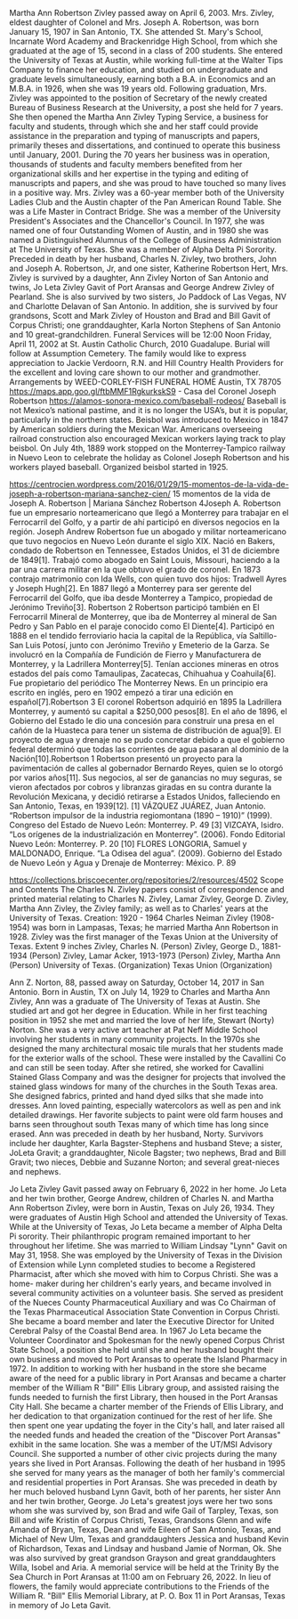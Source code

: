 
Martha Ann Robertson Zivley passed away on April 6, 2003. Mrs. Zivley, eldest daughter of Colonel and Mrs. Joseph A. Robertson, was born January 15, 1907 in San Antonio, TX. She attended St. Mary's School, Incarnate Word Academy and Brackenridge High School, from which she graduated at the age of 15, second in a class of 200 students. 
She entered the University of Texas at Austin, while working full-time at the Walter Tips Company to finance her education, and studied on undergraduate and graduate levels simultaneously, earning both a B.A. in Economics and an M.B.A. in 1926, when she was 19 years old. Following graduation, Mrs. Zivley was appointed to the position of Secretary of the newly created Bureau of Business Research at the University, a post she held for 7 years. 
She then opened the Martha Ann Zivley Typing Service, a business for faculty and students, through which she and her staff could provide assistance in the preparation and typing of manuscripts and papers, primarily theses and dissertations, and continued to operate this business until January, 2001. During the 70 years her business was in operation, thousands of students and faculty members benefited from her organizational skills and her expertise in the typing and editing of manuscripts and papers, and she was proud to have touched so many lives in a positive way. 
Mrs. Zivley was a 60-year member both of the University Ladies Club and the Austin chapter of the Pan American Round Table. She was a Life Master in Contract Bridge. She was a member of the University President's Associates and the Chancellor's Council. In 1977, she was named one of four Outstanding Women of Austin, and in 1980 she was named a Distinguished Alumnus of the College of Business Administration at The University of Texas. 
She was a member of Alpha Delta Pi Sorority. Preceded in death by her husband, Charles N. Zivley, two brothers, John and Joseph A. Robertson, Jr, and one sister, Katherine Robertson Hert, Mrs. Zivley is survived by a daughter, Ann Zivley Norton of San Antonio and twins, Jo Leta Zivley Gavit of Port Aransas and George Andrew Zivley of Pearland. She is also survived by two sisters, Jo Paddock of Las Vegas, NV and Charlotte Delavan of San Antonio. 
In addition, she is survived by four grandsons, Scott and Mark Zivley of Houston and Brad and Bill Gavit of Corpus Christi; one granddaughter, Karla Norton Stephens of San Antonio and 10 great-grandchildren. 
Funeral Services will be 12:00 Noon Friday, April 11, 2002 at St. Austin Catholic Church, 2010 Guadalupe. Burial will follow at Assumption Cemetery. The family would like to express appreciation to Jackie Verdoorn, R.N. and Hill Country Health Providers for the excellent and loving care shown to our mother and grandmother. Arrangements by WEED-CORLEY-FISH FUNERAL HOME Austin, TX 78705
https://maps.app.goo.gl/ftbMMF1RgkurkskS9 - Casa del Coronel Joseph Robertson
https://alamos-sonora-mexico.com/baseball-rodeos/
Baseball is not Mexico’s national pastime, and it is no longer the USA’s, but it is popular, particularly in the northern states. Beisbol was introduced to Mexico in 1847 by American soldiers during the Mexican War. Americans overseeing railroad construction also encouraged Mexican workers laying track to play beisbol. On July 4th, 1889 work stopped on the Monterrey-Tampico railway in Nuevo Leon to celebrate the holiday as Colonel Joseph Robertson and his workers played baseball. Organized beisbol started in 1925.


https://centrocien.wordpress.com/2016/01/29/15-momentos-de-la-vida-de-joseph-a-robertson-mariana-sanchez-cien/
15 momentos de la vida de Joseph A. Robertson | Mariana Sánchez
Robertson 4Joseph A. Robertson fue un empresario norteamericano que llegó a Monterrey para trabajar en el Ferrocarril del Golfo, y a partir de ahí participó en diversos negocios en la región.
Joseph Andrew Robertson fue un abogado y militar norteamericano que tuvo negocios en Nuevo León durante el siglo XIX.
Nació en Bakers, condado de Robertson en Tennessee, Estados Unidos, el 31 de diciembre de 1849[1].
Trabajó como abogado en Saint Louis, Missouri, haciendo a la par una carrera militar en la que obtuvo el grado de coronel.
En 1873 contrajo matrimonio con Ida Wells, con quien tuvo dos hijos: Tradwell Ayres y Joseph Hugh[2].
En 1887 llegó a Monterrey para ser gerente del Ferrocarril del Golfo, que iba desde Monterrey a Tampico, propiedad de Jerónimo Treviño[3]. Robertson 2
Robertson participó también en El Ferrocarril Mineral de Monterrey, que iba de Monterrey al mineral de San Pedro y San Pablo en el paraje conocido como El Diente[4].
Participó en 1888 en el tendido ferroviario hacia la capital de la República, vía Saltillo-San Luis Potosí, junto con Jerónimo Treviño y Emeterio de la Garza.
Se involucró en la Compañía de Fundición de Fierro y Manufacturera de Monterrey, y la Ladrillera Monterrey[5].
Tenían acciones mineras en otros estados del país como Tamaulipas, Zacatecas, Chihuahua y Coahuila[6].
Fue propietario del periódico The Monterrey News. En un principio era escrito en inglés, pero en 1902 empezó a tirar una edición en español[7].Robertson 3
El coronel Robertson adquirió en 1895 la Ladrillera Monterrey, y aumentó su capital a $250,000 pesos[8].
En el año de 1896, el Gobierno del Estado le dio una concesión para construir una presa en el cañón de la Huasteca para tener un sistema de distribución de agua[9].
El proyecto de agua y drenaje no se pudo concretar debido a que el gobierno federal determinó que todas las corrientes de agua pasaran al dominio de la Nación[10].Robertson 1
Robertson presentó un proyecto para la pavimentación de calles al gobernador Bernardo Reyes, quien se lo otorgó por varios años[11].
Sus negocios, al ser de ganancias no muy seguras, se vieron afectados por cobros y libranzas giradas en su contra durante la Revolución Mexicana, y decidió retirarse a Estados Unidos, falleciendo en San Antonio, Texas, en 1939[12].
[1] VÁZQUEZ JUÁREZ, Juan Antonio. “Robertson impulsor de la industria regiomontana (1890 – 1910)” (1999). Congreso del Estado de Nuevo León: Monterrey. P. 49
[3] VIZCAYA, Isidro. “Los orígenes de la industrialización en Monterrey”. (2006). Fondo Editorial Nuevo León: Monterrey. P. 20
[10] FLORES LONGORIA, Samuel y MALDONADO, Enrique. “La Odisea del agua”. (2009). Gobierno del Estado de Nuevo León y Agua y Drenaje de Monterrey: México. P. 89

https://collections.briscoecenter.org/repositories/2/resources/4502
Scope and Contents
The Charles N. Zivley papers consist of correspondence and printed material relating to Charles N. Zivley, Lamar Zivley, George D. Zivley, Martha Ann Zivley, the Zivley family; as well as to Charles' years at the University of Texas.
Creation: 1920 - 1964
Charles Neiman Zivley (1908-1954) was born in Lampasas, Texas; he married Martha Ann Robertson in 1928. Zivley was the first manager of the Texas Union at the University of Texas.
Extent 9 inches
Zivley, Charles N. (Person)
Zivley, George D., 1881-1934 (Person)
Zivley, Lamar Acker, 1913-1973 (Person)
Zivley, Martha Ann (Person)
University of Texas. (Organization)
Texas Union (Organization)




Ann Z. Norton, 88, passed away on Saturday, October 14, 2017 in San Antonio. Born in Austin, TX on July 14, 1929 to Charles and Martha Ann Zivley, Ann was a graduate of The University of Texas at Austin. She studied art and got her degree in Education. While in her first teaching position in 1952 she met and married the love of her life, Stewart (Norty) Norton.
She was a very active art teacher at Pat Neff Middle School involving her students in many community projects. In the 1970s she designed the many architectural mosaic tile murals that her students made for the exterior walls of the school. These were installed by the Cavallini Co and can still be seen today. After she retired, she worked for Cavallini Stained Glass Company and was the designer for projects that involved the stained glass windows for many of the churches in the South Texas area.
She designed fabrics, printed and hand dyed silks that she made into dresses. Ann loved painting, especially watercolors as well as pen and ink detailed drawings. Her favorite subjects to paint were old farm houses and barns seen throughout south Texas many of which time has long since erased.
Ann was preceded in death by her husband, Norty. Survivors include her daughter, Karla Bagster-Stephens and husband Steve; a sister, JoLeta Gravit; a granddaughter, Nicole Bagster; two nephews, Brad and Bill Gravit; two nieces, Debbie and Suzanne Norton; and several great-nieces and nephews.


Jo Leta Zivley Gavit passed away on February 6, 2022 in her home.  Jo Leta and her twin brother, George Andrew, children of Charles N. and Martha Ann Robertson Zivley, were born in Austin, Texas on July 26, 1934.  They were graduates of Austin High School and attended the University of Texas.  While at the University of Texas, Jo Leta became a member of Alpha Delta Pi sorority.  Their philanthropic program remained important to her throughout her lifetime.
She was married to William Lindsay "Lynn" Gavit on May 31, 1958.  She was employed by the University of Texas in the Division of Extension while Lynn completed studies to become a Registered Pharmacist, after which she moved with him to Corpus Christi.  She was a home- maker during her children's early years, and became involved in several community activities on a volunteer basis.  She served as president of the Nueces County Pharmaceutical Auxiliary and was Co Chairman of the Texas Pharmaceutical Association State Convention in Corpus Christi.  She became a board member and later the Executive Director for United Cerebral Palsy of the Coastal Bend area.  In 1967 Jo Leta became the Volunteer Coordinator and Spokesman for the newly opened Corpus Christ State School, a position she held until she and her husband bought their own business and moved to Port Aransas to operate the Island Pharmacy in 1972.  In addition to working with her husband in the store she became aware of the need for a public library in Port Aransas and became a charter member of the William R "Bill" Ellis Library group, and assisted raising the funds needed to furnish the first Library, then housed in the Port Aransas City Hall.  She became a charter member of the Friends of Ellis Library, and her dedication to that organization continued for the rest of her life. She then spent one year updating the foyer in the City's hall, and later raised all the needed funds and headed the creation of the "Discover Port Aransas" exhibit in the same location.  She was a member of the UT/MSI Advisory Council.  She supported a number of   other civic projects during the many years she lived in Port Aransas.  Following the death of her husband in 1995 she served for many years as the manager of both her family's commercial and residential properties in Port Aransas.
She was preceded in death by her much beloved husband Lynn Gavit, both of her parents, her sister Ann and her twin brother, George.
Jo Leta's greatest joys were her two sons whom she was survived by, son Brad and wife Gail of Tarpley, Texas, son Bill and wife Kristin of Corpus Christi, Texas, Grandsons Glenn and wife Amanda of Bryan, Texas, Dean and wife Eileen of San Antonio, Texas, and Michael of New Ulm, Texas and granddaughters Jessica and husband Kevin of Richardson, Texas and Lindsay and husband Jamie of Norman, Ok.  She was   also survived by great grandson Grayson and great granddaughters Willa, Isobel and Aria.
A memorial service will be held at the Trinity By the Sea Church in Port Aransas at 11:00 am on February 26, 2022.  In lieu of flowers, the family would appreciate contributions to the Friends of the William R. "Bill" Ellis Memorial Library, at P. O. Box 11 in Port Aransas, Texas in memory of Jo Leta Gavit.
